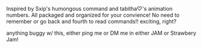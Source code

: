 Inspired by Sxip's humongous command and tabitha♡'s animation numbers. All packaged and organized for your convience! No need to remember or go back and fourth to read commands!! exciting, right?

anything buggy w/ this, either ping me or DM me in either JAM or Strawbery Jam!
